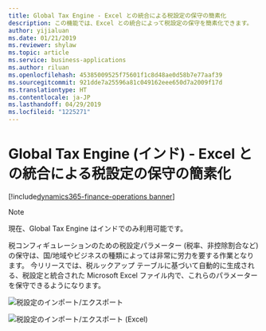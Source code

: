 ```yaml
---
title: Global Tax Engine - Excel との統合による税設定の保守の簡素化
description: この機能では、Excel との統合によって税設定の保守を簡素化できます。
author: yijialuan
ms.date: 01/21/2019
ms.reviewer: shylaw
ms.topic: article
ms.service: business-applications
ms.author: riluan
ms.openlocfilehash: 45385009525f75601f1c8d48ae0d58b7e77aaf39
ms.sourcegitcommit: 921dde7a25596a81c049162eee650d7a2009f17d
ms.translationtype: HT
ms.contentlocale: ja-JP
ms.lasthandoff: 04/29/2019
ms.locfileid: "1225271"
---
```

#  <a name="global-tax-engine-india---simplifying-tax-setup-maintenance-with-excel-integration"></a>Global Tax Engine (インド) - Excel との統合による税設定の保守の簡素化 
[!include[dynamics365-finance-operations banner](../includes/dynamics365-finance-operations.md)]

> [!NOTE]
> 現在、Global Tax Engine はインドでのみ利用可能です。

税コンフィギュレーションのための税設定パラメーター (税率、非控除割合など) の保守は、国/地域やビジネスの種類によっては非常に労力を要する作業となります。 今リリースでは、税ルックアップ テーブルに基づいて自動的に生成される、税設定と統合された Microsoft Excel ファイル内で、これらのパラメーターを保守できるようになります。 

![税設定のインポート/エクスポート](media/Tax-setup-import-export.jpg "税設定のインポート/エクスポート")

![税設定のインポート/エクスポート (Excel)](media/Tax-setup-import-export-excel.jpg "税設定のインポート/エクスポート (Excel)")


